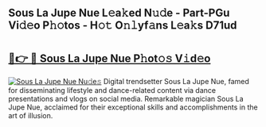 ## Sous La Jupe Nue L𝚎a𝚔ed N𝚞𝚍e - Part-PGu Vi𝚍𝚎o P𝚑𝚘tos - H𝚘𝚝 O𝚗𝚕yf𝚊ns L𝚎a𝚔s D71ud

# <h2><a href="http://kfdca0.oniu.top/?m=Sous+La+Jupe+Nue">🔗👉 🔴 Sous La Jupe Nue P𝚑ot𝚘𝚜 V𝚒d𝚎o</a></h2>

[![Sous La Jupe Nue Nu𝚍e𝚜](https://i.imgur.com/0qMVB7G.gif)](http://kfdca0.oniu.top/?m=Sous+La+Jupe+Nue)
Digital trendsetter Sous La Jupe Nue, famed for disseminating lifestyle and dance-related content via dance presentations and vlogs on social media. Remarkable magician Sous La Jupe Nue, acclaimed for their exceptional skills and accomplishments in the art of illusion.  
